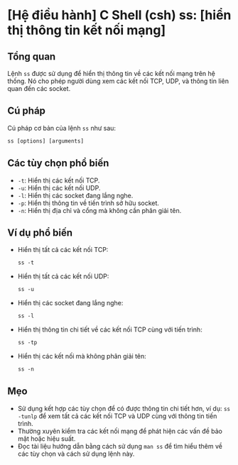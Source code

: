 # [Hệ điều hành] C Shell (csh) ss: [hiển thị thông tin kết nối mạng]

## Tổng quan
Lệnh `ss` được sử dụng để hiển thị thông tin về các kết nối mạng trên hệ thống. Nó cho phép người dùng xem các kết nối TCP, UDP, và thông tin liên quan đến các socket.

## Cú pháp
Cú pháp cơ bản của lệnh `ss` như sau:
```csh
ss [options] [arguments]
```

## Các tùy chọn phổ biến
- `-t`: Hiển thị các kết nối TCP.
- `-u`: Hiển thị các kết nối UDP.
- `-l`: Hiển thị các socket đang lắng nghe.
- `-p`: Hiển thị thông tin về tiến trình sở hữu socket.
- `-n`: Hiển thị địa chỉ và cổng mà không cần phân giải tên.

## Ví dụ phổ biến
- Hiển thị tất cả các kết nối TCP:
  ```csh
  ss -t
  ```

- Hiển thị tất cả các kết nối UDP:
  ```csh
  ss -u
  ```

- Hiển thị các socket đang lắng nghe:
  ```csh
  ss -l
  ```

- Hiển thị thông tin chi tiết về các kết nối TCP cùng với tiến trình:
  ```csh
  ss -tp
  ```

- Hiển thị các kết nối mà không phân giải tên:
  ```csh
  ss -n
  ```

## Mẹo
- Sử dụng kết hợp các tùy chọn để có được thông tin chi tiết hơn, ví dụ: `ss -tunlp` để xem tất cả các kết nối TCP và UDP cùng với thông tin tiến trình.
- Thường xuyên kiểm tra các kết nối mạng để phát hiện các vấn đề bảo mật hoặc hiệu suất.
- Đọc tài liệu hướng dẫn bằng cách sử dụng `man ss` để tìm hiểu thêm về các tùy chọn và cách sử dụng lệnh này.